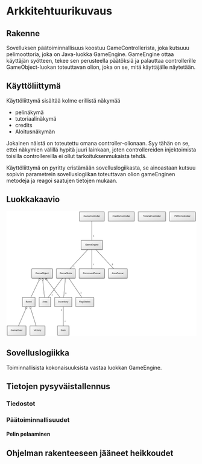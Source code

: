 # Arkkitehtuurikuvaus

## Rakenne

Sovelluksen päätoiminnallisuus koostuu GameControllerista, joka kutsuuu pelimoottoria, joka on Java-luokka GameEngine. GameEngine ottaa käyttäjän syötteen, tekee sen perusteella päätöksiä ja palauttaa controllerille GameObject-luokan toteuttavan olion, joka on se, mitä käyttäjälle näytetään. 

## Käyttöliittymä

Käyttöliittymä sisältää kolme erillistä näkymää
- pelinäkymä
- tutoriaalinäkymä
- credits
- Aloitusnäkymän

Jokainen näistä on toteutettu omana controller-olionaan. Syy tähän on se, ettei näkymien välillä hypitä juuri lainkaan, joten controllereiden injektoimista toisilla controllereilla ei ollut tarkoituksenmukaista tehdä. 

Käyttöliittymä on pyritty eristämään sovelluslogiikasta, se ainoastaan kutsuu sopivin parametrein sovelluslogiikan toteuttavan olion gameEnginen metodeja ja reagoi saatujen tietojen mukaan. 


## Luokkakaavio

<img src="https://raw.githubusercontent.com/Varjokorento/Ohjelmistotekniikka/master/EscapeTrain/EscapeTrain/Dokumentaatio/77507036.jpg" width="700">

## Sovelluslogiikka

Toiminnallisista kokonaisuuksista vastaa luokkan GameEngine. 

## Tietojen pysyväistallennus


### Tiedostot


### Päätoiminnallisuudet


#### Pelin pelaaminen



## Ohjelman rakenteeseen jääneet heikkoudet



